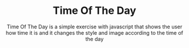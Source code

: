 <div align="center">
  
# Time Of The Day
  
Time Of The Day is a simple exercise with javascript that shows the user how time it is and it changes the style and image according to the time of the day
</div>
